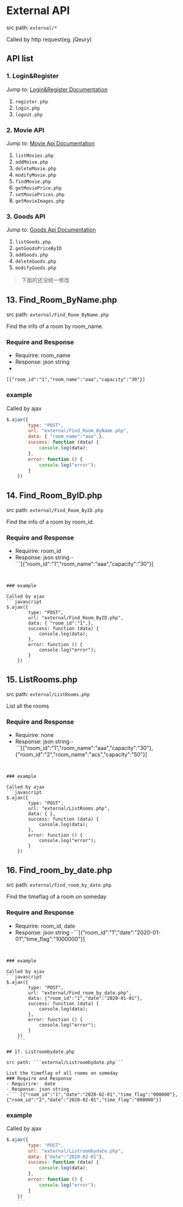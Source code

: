 # External API
src path: ```external/*```

Called by http request(eg. jQeury)

## API list
### 1. Login&Register
Jump to: [Login&Register Documentation](./login&register.md)

1. ```register.php```
2. ```login.php```
3. ```logout.php```

### 2. Movie API
Jump to: [Movie Api Documentation](./movie.md)

1. ```listMovies.php```
2. ```addMoive.php```
3. ```deleteMovie.php```
4. ```modifyMovie.php```
5. ```findMovie.php```
6. ```getMoviePrice.php```
7. ```setMoviePrices.php```
8. ```getMovieImages.php```

### 3. Goods API
Jump to: [Goods Api Documentation](./goods.md)

1. ```listGoods.php```
2. ```getGoodsPriceByID```
3. ```addGoods.php```
4. ```deleteGoods.php```
5. ```modifyGoods.php```


> 下面的还没统一修改






## 13. Find_Room_ByName.php

src path: ```external/Find_Room_ByName.php```

Find the info of a room by room_name.
### Require and Response
- Requirire: room_name
- Response: json string
-
```
[{"room_id":"1","room_name":"aaa","capacity":"30"}]
```


### example

Called by ajax
```javascript  
$.ajax({
        type: "POST",
        url: "external/Find_Room_ByName.php",
        data: { "room_name":"aaa",},
        success: function (data) {
            console.log(data); 
        },
        error: function () {
            console.log("error");
        }
    })
```
## 14. Find_Room_ByID.php

src path: ```external/Find_Room_ByID.php```

Find the info of a room by room_id.
### Require and Response
- Requirire: room_id
- Response: json string
-```[{"room_id":"1","room_name":"aaa","capacity":"30"}]
```


### example

Called by ajax
```javascript
$.ajax({
        type: "POST",
        url: "external/Find_Room_ByID.php",
        data: { "room_id":"1",},
        success: function (data) {
            console.log(data); 
        },
        error: function () {
            console.log("error");
        }
    })
````

## 15. ListRooms.php

src path: ```external/ListRooms.php```

List all the rooms
### Require and Response
- Requirire: none
- Response: json string
-```[{"room_id":"1","room_name":"aaa","capacity":"30"},{"room_id":"2","room_name":"acs","capacity":"50"}]
```


### example

Called by ajax
```javascript
$.ajax({
        type: "POST",
        url: "external/ListRooms.php",
        data: { },
        success: function (data) {
            console.log(data); 
        },
        error: function () {
            console.log("error");
        }
    })
```


## 16. Find_room_by_date.php

src path: ```external/Find_room_by_date.php```

Find the timeflag of a room on someday
### Require and Response
- Requirire: room_id, date
- Response: json string
-```[{"room_id":"1","date":"2020-01-01","time_flag":"1000000"}]
```


### example

Called by ajax
```javascript
$.ajax({
        type: "POST",
        url: "external/Find_room_by_date.php",
        data: {"room_id":"1","date":"2020-01-01"},
        success: function (data) {
            console.log(data); 
        },
        error: function () {
            console.log("error");
        }
    })
    ```

## 17. Listroombydate.php

src path: ```external/Listroombydate.php```

List the timeflag of all rooms on someday
### Require and Response
- Requirire:  date
- Response: json string
-``` [{"room_id":"1","date":"2020-02-01","time_flag":"000000"},{"room_id":"2","date":"2020-02-01","time_flag":"000000"}]
```


### example

Called by ajax
```javascript
$.ajax({
        type: "POST",
        url: "external/Listroombydate.php",
        data: {"date":"2020-02-01"},
        success: function (data) {
            console.log(data); 
        },
        error: function () {
            console.log("error");
        }
    })
    ```